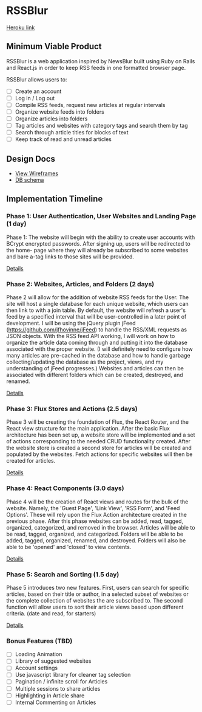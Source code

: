 # RSSBlur

[Heroku link][heroku]

[heroku]: http://www.herokuapp.com

## Minimum Viable Product

RSSBlur is a web application inspired by NewsBlur built using Ruby on Rails
and React.js in order to keep RSS feeds in one formatted browser page.

RSSBlur allows users to:

<!-- This is a Markdown checklist. Use it to keep track of your progress! -->

- [ ] Create an account
- [ ] Log in / Log out
- [ ] Compile RSS feeds, request new articles at regular intervals
- [ ] Organize website feeds into folders
- [ ] Organize articles into folders
- [ ] Tag articles and websites with category tags and search them by tag
- [ ] Search through article titles for blocks of text
- [ ] Keep track of read and unread articles

## Design Docs
* [View Wireframes][view]
* [DB schema][schema]

[view]: ./docs/views.md
[schema]: ./docs/schema.md

## Implementation Timeline

### Phase 1: User Authentication, User Websites and Landing Page (1 day)

Phase 1: The website will begin with the ability to create user accounts with BCrypt
encrypted passwords. After signing up, users will be redirected to the home-
page where they will already be subscribed to some websites and bare a-tag links
to those sites will be provided.

[Details][phase-one]

### Phase 2: Websites, Articles, and Folders (2 days)

Phase 2 will allow for the addition of website RSS feeds for the User. The
site will host a single database for each unique website, which users can then
link to with a join table. By default, the website will refresh a user's feed by
a specified interval that will be user-controlled in a later point of
development. I will be using the jQuery plugin jFeed (https://github.com/jfhovinne/jFeed)
to handle the RSS/XML requests as JSON objects. With the RSS feed API working,
I will work on how to organize the article data coming through and putting it
into the database associated with the proper website. (I will definitely need
to configure how many articles are pre-cached in the database and how to handle
garbage collecting/updating the database as the project, views, and my
understanding of jFeed progresses.) Websites and articles can then be associated
with different folders which can be created, destroyed, and renamed.

[Details][phase-two]

### Phase 3: Flux Stores and Actions (2.5 days)

Phase 3 will be creating the foundation of Flux, the React Router, and the React view structure for the main application. After the basic Flux architecture has been set up, a website store will be implemented and a set of actions corresponding to the needed CRUD functionality created.  After the website store is created a second store for articles will be created and populated by the websites. Fetch actions for specific websites will then be created for articles.


[Details][phase-three]

### Phase 4: React Components (3.0 days)

Phase 4 will be the creation of React views and routes for the bulk of the
website. Namely, the 'Guest Page', 'Link View', 'RSS Form', and 'Feed Options'.
These will rely upon the Flux Action architecture created in the previous phase.
After this phase websites can be added, read, tagged, organized, categorized,
and removed in the browser. Articles will be able to be read, tagged, organized,
and categorized. Folders will be able to be added, tagged, organized, renamed,
and destroyed. Folders will also be able to be 'opened' and 'closed' to view contents.

[Details][phase-four]

### Phase 5: Search and Sorting (1.5 day)

Phase 5 introduces two new features. First, users can search for specific
articles, based on their title or author, in a selected subset of websites or
the complete collection of websites the are subscribed to. The second function
will allow users to sort their article views based upon different criteria.
(date and read, for starters)

[Details][phase-five]

### Bonus Features (TBD)
- [ ] Loading Animation
- [ ] Library of suggested websites
- [ ] Account settings
- [ ] Use javascript library for cleaner tag selection
- [ ] Pagination / infinite scroll for Articles
- [ ] Multiple sessions to share articles
- [ ] Highlighting in Article share
- [ ] Internal Commenting on Articles

[phase-one]: ./docs/phases/phase1.md
[phase-two]: ./docs/phases/phase2.md
[phase-three]: ./docs/phases/phase3.md
[phase-four]: ./docs/phases/phase4.md
[phase-five]: ./docs/phases/phase5.md

